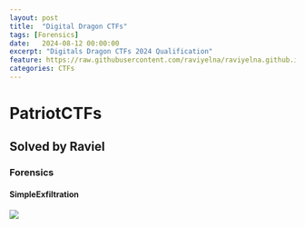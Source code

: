 ```yaml
---
layout: post
title:  "Digital Dragon CTFs"
tags: [Forensics]
date:   2024-08-12 00:00:00
excerpt: "Digitals Dragon CTFs 2024 Qualification"
feature: https://raw.githubusercontent.com/raviyelna/raviyelna.github.io/master/assets/img/background.jpg
categories: CTFs
---
```

# PatriotCTFs
## Solved by Raviel 
### Forensics
#### SimpleExfiltration

![]({{site.url}}/Writeup_images/PCTF/SimpleExfiltraion/SimpleExfiltraion.png)
